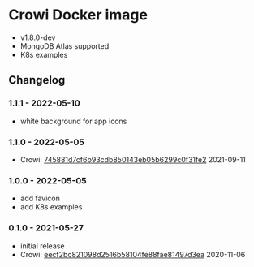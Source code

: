 # Crowi Docker image

- v1.8.0-dev
- MongoDB Atlas supported
- K8s examples

## Changelog

### 1.1.1 - 2022-05-10

- white background for app icons

### 1.1.0 - 2022-05-05

- Crowi: [745881d7cf6b93cdb850143eb05b6299c0f31fe2](https://github.com/crowi/crowi/tree/745881d7cf6b93cdb850143eb05b6299c0f31fe2) 2021-09-11

### 1.0.0 - 2022-05-05

- add favicon
- add K8s examples

### 0.1.0 - 2021-05-27

- initial release
- Crowi: [eecf2bc821098d2516b58104fe88fae81497d3ea](https://github.com/crowi/crowi/tree/eecf2bc821098d2516b58104fe88fae81497d3ea) 2020-11-06
